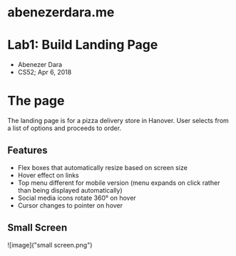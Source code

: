 # abenezerdara.me

# Lab1: Build Landing Page

 - Abenezer Dara 
 - CS52; Apr 6, 2018


# The page

The landing page is for a pizza delivery store in Hanover. User selects from a list of options and proceeds to order. 


## Features

 - Flex boxes that automatically resize based on screen size
 - Hover effect on links
 - Top menu different for mobile version (menu expands on click rather than being displayed automatically)
 - Social media icons rotate 360° on hover 
 - Cursor changes to pointer on hover 
 
 ## Small Screen
 ![image]("small screen.png")
